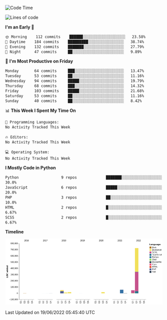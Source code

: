 <!--START_SECTION:waka-->
![Code Time](http://img.shields.io/badge/Code%20Time-0%20secs-blue)

![Lines of code](https://img.shields.io/badge/From%20Hello%20World%20I%27ve%20Written-935%20Thousand%20lines%20of%20code-blue)

**I'm an Early 🐤** 

```text
🌞 Morning    112 commits    ██████░░░░░░░░░░░░░░░░░░░   23.58% 
🌆 Daytime    184 commits    █████████░░░░░░░░░░░░░░░░   38.74% 
🌃 Evening    132 commits    ███████░░░░░░░░░░░░░░░░░░   27.79% 
🌙 Night      47 commits     ██░░░░░░░░░░░░░░░░░░░░░░░   9.89%

```
📅 **I'm Most Productive on Friday** 

```text
Monday       64 commits     ███░░░░░░░░░░░░░░░░░░░░░░   13.47% 
Tuesday      53 commits     ██░░░░░░░░░░░░░░░░░░░░░░░   11.16% 
Wednesday    94 commits     █████░░░░░░░░░░░░░░░░░░░░   19.79% 
Thursday     68 commits     ███░░░░░░░░░░░░░░░░░░░░░░   14.32% 
Friday       103 commits    █████░░░░░░░░░░░░░░░░░░░░   21.68% 
Saturday     53 commits     ██░░░░░░░░░░░░░░░░░░░░░░░   11.16% 
Sunday       40 commits     ██░░░░░░░░░░░░░░░░░░░░░░░   8.42%

```


📊 **This Week I Spent My Time On** 

```text
💬 Programming Languages: 
No Activity Tracked This Week

🔥 Editors: 
No Activity Tracked This Week

💻 Operating System: 
No Activity Tracked This Week

```

**I Mostly Code in Python** 

```text
Python                   9 repos             ███████░░░░░░░░░░░░░░░░░░   30.0% 
JavaScript               6 repos             █████░░░░░░░░░░░░░░░░░░░░   20.0% 
PHP                      3 repos             ██░░░░░░░░░░░░░░░░░░░░░░░   10.0% 
HTML                     2 repos             █░░░░░░░░░░░░░░░░░░░░░░░░   6.67% 
SCSS                     2 repos             █░░░░░░░░░░░░░░░░░░░░░░░░   6.67%

```


**Timeline**

![Chart not found](https://raw.githubusercontent.com/telesoho/telesoho/master/charts/bar_graph.png) 


 Last Updated on 19/06/2022 05:45:40 UTC
<!--END_SECTION:waka-->


<!--
**telesoho/telesoho** is a ✨ _special_ ✨ repository because its `README.md` (this file) appears on your GitHub profile.

Here are some ideas to get you started:

- 🔭 I’m currently working on ...
- 🌱 I’m currently learning ...
- 👯 I’m looking to collaborate on ...
- 🤔 I’m looking for help with ...
- 💬 Ask me about ...
- 📫 How to reach me: ...
- 😄 Pronouns: ...
- ⚡ Fun fact: ...
-->
